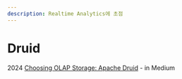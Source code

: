 ```yaml
---
description: Realtime Analytics에 초점
---
```


# Druid

2024 [Choosing OLAP Storage: Apache Druid](https://medium.com/towards-data-engineering/choosing-olap-storage-apache-druid-be6c0d94a252) - in Medium
